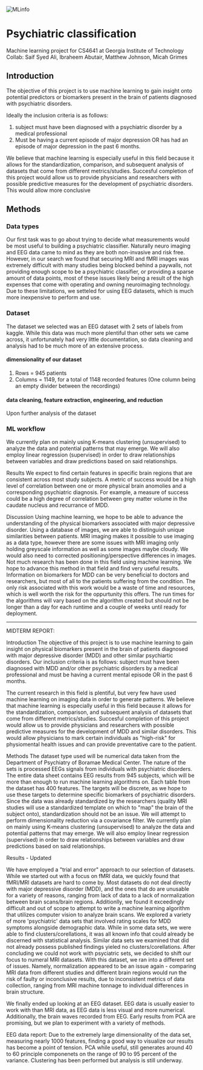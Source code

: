 ![MLinfo](https://user-images.githubusercontent.com/90532657/174424871-785ce7d2-3e6d-46a6-b7aa-ce24235c9a5f.PNG)

# Psychiatric classification
Machine learning project for CS4641 at Georgia Institute of Technology
Collab: Saif Syed Ali, Ibraheem Abutair, Matthew Johnson, Micah Grimes


## Introduction
The objective of this project is to use machine learning to gain insight onto potential predictors or biomarkers present in the brain of patients diagnosed with psychiatric disorders. 

Ideally the inclusion criteria is as follows: 
1. subject must have been diagnosed with a psychiatric disorder by a medical professional
2. Must be having a current episode of major depression OR has had an episode of major depression in the past 6 months. 

We believe that machine learning is especially useful in this field because it allows for the standardization, comparison, and subsequent analysis of datasets that come from different metrics/studies. Succesful completion of this project would allow us to provide physicians and researchers with possible predictive measures for the development of psychiatric disorders. This would allow more conclusive 

## Methods

### Data types
Our first task was to go about trying to decide what measurements would be most useful to building a psychiatric classifier. Naturally neuro imaging and EEG data came to mind as they are both non-invasive and risk free. However, in our search we found that securing MRI and fMRI images was extremely difficult with many studies being blocked behind a paywalls, not providing enough scope to be a psychiatric classifier, or providing a sparse amount of data points, most of these issues likely being a result of the high expenses that come with operating and owning neuroimaging technology. Due to these limitations, we setteled for using EEG datasets, which is much more inexpensive to perform and use.


### Dataset
The dataset we selected was an EEG dataset with 2 sets of labels from kaggle. While this data was much more plentiful than other sets we came across, it unfortunately had very little documentation, so data cleaning and analysis had to be much more of an extensive process. 

#### dimensionality of our dataset
1. Rows = 945 patients
2. Columns = 1149, for a total of 1148 recorded features (One column being an empty divider between the recordings)

#### data cleaning, feature extraction, engineering, and reduction
Upon further analysis of the dataset


### ML workflow
We currently plan on mainly using K-means clustering (unsupervised) to analyze the data and potential patterns that may emerge. We will also employ linear regression (supervised) in order to draw relationships between variables and draw predictions based on said relationships.

Results
We expect to find certain features in specific brain regions that are consistent across most study subjects. A metric of success would be a high level of correlation between one or more physical brain anomolies and a corresponding psychiatric diagnosis. For example, a measure of success could be a high degree of correlation between grey matter volume in the caudate nucleus and recurrance of MDD. 

Discussion
Using machine learning, we hope to be able to advance the understanding of the physical biomarkers associated with major depressive disorder. Using a database of images, we are able to distinguish unique similarities between patients. 
MRI imaging makes it possible to use imaging as a data type, however there are some issues with MRI imaging only holding greyscale information as well as some images maybe cloudy. We would also need to corrected positioning/perspective differences in images.
Not much research has been done in this field using machine learning. We hope to advance this method in that field and find very useful results. 
Information on biomarkers for MDD can be very beneficial to doctors and researchers, but most of all to the patients suffering from the condition.
The only risk associated with this work would be a waste of time and resources, which is well worth the risk for the oppurtunity this offers.
The run times for the algorithms will vary based on the algorithm created but should not be longer than a day for each runtime and a couple of weeks until ready for deployment.

----------------------------------------------------------------------------------------------------------------------------------------------------------------------

MIDTERM REPORT:

Introduction
The objective of this project is to use machine learning to gain insight on physical biomarkers present in the brain of patients diagnosed with major depressive disorder
(MDD) and other similar psychiartic disorders. Our inclusion criteria is as follows: subject must have been diagnosed with MDD and/or other psychiatric disorders by a 
medical professional and must be having a current mental episode OR in the past 6 months. 

The current research in this field is plentiful, but very few have used machine learning on imaging data in order to generate patterns. We believe that machine learning
is especially useful in this field because it allows for the standardization, comparison, and subsequent analysis of datasets that come from different metrics/studies. 
Succesful completion of this project would allow us to provide physicians and researchers with possible predictive measures for the development of MDD and similar disorders.
This would allow physicians to mark certain individuals as "high-risk" for physiomental health issues and can provide preventative care to the patient.

Methods
The dataset type used will be numerical data taken from the Department of Psychiatry of Boramae Medical Center. The nature of the sets is processed EEGs signals from 
individuals with psychiatric disorders. The entire data sheet contains EEG results from 945 subjects, which will be more than enough to run machine learning algorithms on. 
Each table from the dataset has 400 features. The targets will be discrete, as we hope to use these targets to determine specific biomarkers of psychiatric disorders.
Since the data was already standardized by the researchers (quality MRI studies will use a standardized template on which to "map" the brain of the subject onto), 
standardization should not be an issue. We will attempt to perform dimensionality reduction via a covariance filter. 
We currently plan on mainly using K-means clustering (unsupervised) to analyze the data and potential patterns that may emerge. We will also employ linear regression
(supervised) in order to draw relationships between variables and draw predictions based on said relationships.

Results - Updated

We have employed a "trial and error" approach to our selection of datasets. While we started out with a focus on fMRI data, we quickly found that fMRI/MRI 
datasets are hard to come by. Most datasets do not deal directly with major depressive disorder (MDD), and the ones that do are unusable for a variety of 
reasons, ranging from lack of data to a lack of normalization between brain scans/brain regions. Additionlly, we found it exceedingly difficult
and out of scope to attempt to write a machine learning algorithm that utilizes computer vision to analyze brain scans. We explored a variety of more 'psychiatric'
data sets that involved rating scales for MDD symptoms alongside demographic data. While in some data sets, we were able to find clusters/corellations, 
it was all known info that could already be discerned with statistical analysis. Similar data sets we examined that did not already possess published
findings yieled no clusters/corellations. After concluding we could not work with psyciatric sets, we decided to shift our focus to numeral MRI datasets. 
With this dataset, we ran into a different set of issues. Namely, normalization appeared to be an issue again - comparing MRI data from different studies and 
different brain regions would run the risk of faulty or inconclusive results, due to inconsistent metrics of data collection, ranging from MRI machine tonnage 
to individual differences in brain structure.

We finally ended up looking at an EEG dataset. EEG data is usually easier to work with than MRI data, as EEG data is less visual and more numerical. 
Additionally, the brain waves recorded from EEG. Early results from PCA are promising, but we plan to experiment with a variety of methods. 

EEG data report: Due to the extremely large dimensionality of the data set, measuring nearly 1000 features, finding a good way to visualize our results has become a point of tension. PCA while 
useful, still generates around 40 to 60 principle componenets on the range of 90 to 95 percent of the variance. Clustering has been performed but analysis is still underway.

